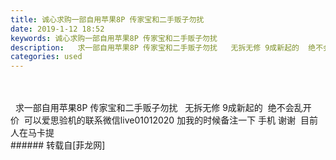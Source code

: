 ```yaml
---
title: 诚心求购一部自用苹果8P 传家宝和二手贩子勿扰
date: 2019-1-12 18:52
keywords: 诚心求购一部自用苹果8P 传家宝和二手贩子勿扰
description:   求一部自用苹果8P 传家宝和二手贩子勿扰   无拆无修 9成新起的  绝不会乱开价  可以爱思验机的联系微信live01012020 加我的时候备注一下 手机 谢谢  目前人在马卡提
categories: used
---
```

<td class="t_f" id="postmessage_2677612">

<br/>
<br/>
  求一部自用苹果8P 传家宝和二手贩子勿扰   无拆无修 9成新起的  绝不会乱开价  可以爱思验机的联系微信live01012020 加我的时候备注一下 手机 谢谢  目前人在马卡提<br/>
</td>
###### 转载自[菲龙网]